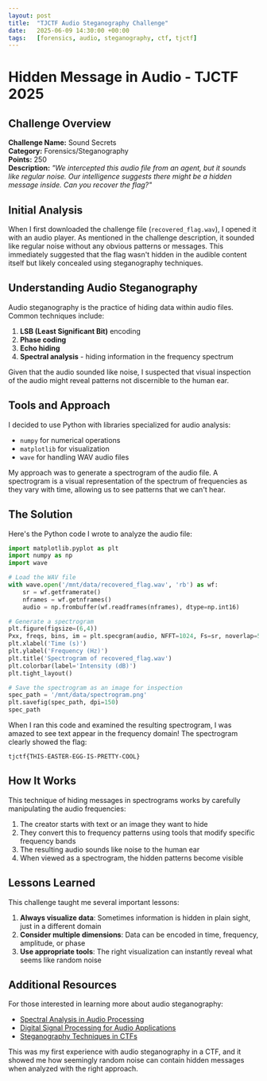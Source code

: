 ```yaml
---
layout: post
title:  "TJCTF Audio Steganography Challenge"
date:   2025-06-09 14:30:00 +00:00
tags:   [forensics, audio, steganography, ctf, tjctf]
---
```


# Hidden Message in Audio - TJCTF 2025

## Challenge Overview

**Challenge Name:** Sound Secrets  
**Category:** Forensics/Steganography  
**Points:** 250  
**Description:** *"We intercepted this audio file from an agent, but it sounds like regular noise. Our intelligence suggests there might be a hidden message inside. Can you recover the flag?"*

## Initial Analysis

When I first downloaded the challenge file (`recovered_flag.wav`), I opened it with an audio player. As mentioned in the challenge description, it sounded like regular noise without any obvious patterns or messages. This immediately suggested that the flag wasn't hidden in the audible content itself but likely concealed using steganography techniques.

## Understanding Audio Steganography

Audio steganography is the practice of hiding data within audio files. Common techniques include:

1. **LSB (Least Significant Bit)** encoding
2. **Phase coding**
3. **Echo hiding**
4. **Spectral analysis** - hiding information in the frequency spectrum

Given that the audio sounded like noise, I suspected that visual inspection of the audio might reveal patterns not discernible to the human ear.

## Tools and Approach

I decided to use Python with libraries specialized for audio analysis:
- `numpy` for numerical operations
- `matplotlib` for visualization
- `wave` for handling WAV audio files

My approach was to generate a spectrogram of the audio file. A spectrogram is a visual representation of the spectrum of frequencies as they vary with time, allowing us to see patterns that we can't hear.

## The Solution

Here's the Python code I wrote to analyze the audio file:

```python
import matplotlib.pyplot as plt
import numpy as np
import wave

# Load the WAV file
with wave.open('/mnt/data/recovered_flag.wav', 'rb') as wf:
    sr = wf.getframerate()
    nframes = wf.getnframes()
    audio = np.frombuffer(wf.readframes(nframes), dtype=np.int16)

# Generate a spectrogram
plt.figure(figsize=(6,4))
Pxx, freqs, bins, im = plt.specgram(audio, NFFT=1024, Fs=sr, noverlap=512, cmap='gray_r')
plt.xlabel('Time (s)')
plt.ylabel('Frequency (Hz)')
plt.title('Spectrogram of recovered_flag.wav')
plt.colorbar(label='Intensity (dB)')
plt.tight_layout()

# Save the spectrogram as an image for inspection
spec_path = '/mnt/data/spectrogram.png'
plt.savefig(spec_path, dpi=150)
spec_path
```

When I ran this code and examined the resulting spectrogram, I was amazed to see text appear in the frequency domain! The spectrogram clearly showed the flag:

```
tjctf{THIS-EASTER-EGG-IS-PRETTY-COOL}
```

## How It Works

This technique of hiding messages in spectrograms works by carefully manipulating the audio frequencies:

1. The creator starts with text or an image they want to hide
2. They convert this to frequency patterns using tools that modify specific frequency bands
3. The resulting audio sounds like noise to the human ear
4. When viewed as a spectrogram, the hidden patterns become visible

## Lessons Learned

This challenge taught me several important lessons:

1. **Always visualize data**: Sometimes information is hidden in plain sight, just in a different domain
2. **Consider multiple dimensions**: Data can be encoded in time, frequency, amplitude, or phase
3. **Use appropriate tools**: The right visualization can instantly reveal what seems like random noise

## Additional Resources

For those interested in learning more about audio steganography:

- [Spectral Analysis in Audio Processing](https://en.wikipedia.org/wiki/Spectrogram)
- [Digital Signal Processing for Audio Applications](https://www.dspguide.com/)
- [Steganography Techniques in CTFs](https://ctf101.org/forensics/what-is-steganography/)

This was my first experience with audio steganography in a CTF, and it showed me how seemingly random noise can contain hidden messages when analyzed with the right approach.
